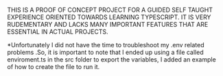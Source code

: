 THIS IS A PROOF OF CONCEPT PROJECT FOR A  GUIDED SELF TAUGHT EXPERIENCE ORIENTED TOWARDS LEARNING TYPESCRIPT.
IT IS VERY RUDEMENTARY AND LACKS MANY IMPORTANT FEATURES THAT ARE ESSENTIAL IN ACTUAL PROJECTS.

*Unfortunately I did not have the time to troubleshoot my .env related problems .So, it is important to note that I ended up using a file called enviroment.ts in the src folder to export the variables, I added an example of how to create the file to run it. 

